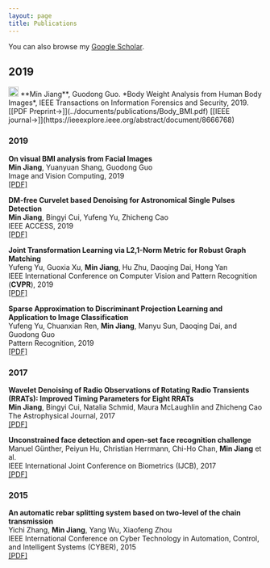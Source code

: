 ```yaml
---
layout: page
title: Publications
---
```


You can also browse my  <a href="https://scholar.google.com/citations?user=jFLqewoAAAAJ&hl=en">Google Scholar</a>.
<br />

## 2019 
<img src="../img/journal-article.png" height="20px">
**Min Jiang**, Guodong Guo. *Body Weight Analysis from Human Body Images*, IEEE Transactions on Information Forensics and Security, 2019. [[PDF Preprint&#8594;]](../documents/publications/Body_BMI.pdf) [[IEEE journal&#8594;]](https://ieeexplore.ieee.org/abstract/document/8666768)


<h3>
    <a name='2019'></a> 2019
</h3>
<div class="media">
    <div class="media-body">
       <p class="media-heading">
          <strong>On visual BMI analysis from Facial Images</strong><br />
          <b>Min Jiang</b>, Yuanyuan Shang, Guodong Guo<br />
          Image and Vision Computing, 2019<br />
          <a href="https://www.sciencedirect.com/science/article/pii/S0262885619301027">[PDF]</a> <br />
       </p>
    </div>
</div>
<div class="media">
    <div class="media-body">
       <p class="media-heading">
          <strong>DM-free Curvelet based Denoising for Astronomical Single Pulses Detection</strong><br />
          <b>Min Jiang</b>, Bingyi Cui, Yufeng Yu, Zhicheng Cao<br />
          IEEE ACCESS, 2019<br />
          <a href="https://ieeexplore.ieee.org/stamp/stamp.jsp?tp=&arnumber=8788523">[PDF]</a> <br />
       </p>
    </div>
</div>
<div class="media">
    <div class="media-body">
       <p class="media-heading">
          <strong>Joint Transformation Learning via L2,1-Norm Metric for Robust Graph Matching</strong><br />
          Yufeng Yu, Guoxia Xu, <b>Min Jiang</b>, Hu Zhu, Daoqing Dai, Hong Yan<br />
          IEEE International Conference on Computer Vision and Pattern Recognition (<strong>CVPR</strong>), 2019<br />
          <a href="https://ieeexplore.ieee.org/abstract/document/8704989">[PDF]</a> <br />
       </p>
    </div>
</div>
<div class="media">
    <div class="media-body">
       <p class="media-heading">
          <strong>Sparse Approximation to Discriminant Projection Learning and Application to Image Classification</strong><br />
          Yufeng Yu, Chuanxian Ren, <b>Min Jiang</b>, Manyu Sun, Daoqing Dai, and Guodong Guo<br />
          Pattern Recognition, 2019<br />
          <a href="https://www.sciencedirect.com/science/article/abs/pii/S0031320319302602">[PDF]</a> <br />
       </p>
    </div>
</div>
<h3>
    <a name='2017'></a> 2017
</h3>
<div class="media">
    <div class="media-body">
       <p class="media-heading">
          <strong>Wavelet Denoising of Radio Observations of Rotating Radio Transients (RRATs): Improved Timing Parameters for Eight RRATs</strong><br />
          <b>Min Jiang</b>, Bingyi Cui, Natalia Schmid, Maura McLaughlin and Zhicheng Cao<br />
          The Astrophysical Journal, 2017<br />
          <a href="https://arxiv.org/pdf/1711.07808.pdf">[PDF]</a> <br />
       </p>
    </div>
</div>
<div class="media">
    <div class="media-body">
       <p class="media-heading">
          <strong>Unconstrained face detection and open-set face recognition challenge</strong><br />
          Manuel Günther, Peiyun Hu, Christian Herrmann, Chi-Ho Chan, <b>Min Jiang</b> et al.<br />
          IEEE International Joint Conference on Biometrics (IJCB), 2017<br />
          <a href="https://arxiv.org/pdf/1708.02337.pdf">[PDF]</a><br />
       </p>
    </div>
</div>
<h3>
    <a name='2015'></a> 2015
</h3>
<div class="media">
    <div class="media-body">
       <p class="media-heading">
          <strong>An automatic rebar splitting system based on two-level of the chain transmission</strong><br />
          Yichi Zhang, <b>Min Jiang</b>, Yang Wu, Xiaofeng Zhou<br />
          IEEE International Conference on Cyber Technology in Automation, Control, and Intelligent Systems (CYBER), 2015<br />
          <a href="https://ieeexplore.ieee.org/abstract/document/7288006">[PDF]</a> <br />
       </p>
    </div>
</div>
